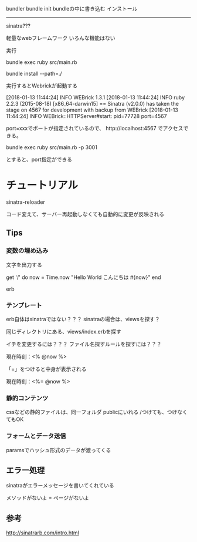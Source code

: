 
bundler
bundle init
bundleの中に書き込む
インストール

-----------


sinatra???

軽量なwebフレームワーク
いろんな機能はない

実行

bundle exec ruby src/main.rb

bundle install --path=./

実行するとWebrickが起動する

[2018-01-13 11:44:24] INFO  WEBrick 1.3.1
[2018-01-13 11:44:24] INFO  ruby 2.2.3 (2015-08-18) [x86_64-darwin15]
== Sinatra (v2.0.0) has taken the stage on 4567 for development with backup from WEBrick
[2018-01-13 11:44:24] INFO  WEBrick::HTTPServer#start: pid=77728 port=4567

port=xxxでポートが指定されているので、
http://localhost:4567
でアクセスできる。

bundle exec ruby src/main.rb -p 3001        

とすると、port指定ができる

# チュートリアル

sinatra-reloader

コード変えて、サーバー再起動しなくても自動的に変更が反映される


## Tips

### 変数の埋め込み



文字を出力する

get '/' do
  now = Time.now
  "Hello World こんにちは #{now}"
end


erb


### テンプレート
erb自体はsinatraではない？？？
sinatraの場合は、viewsを探す？

同じディレクトリにある、views/index.erbを探す

イチを変更するには？？？
ファイル名探すルールを探すには？？？


  <p>現在時刻：<% @now %></p>
  
  「=」をつけると中身が表示される
  
  <p>現在時刻：<%= @now %></p>

### 静的コンテンツ

cssなどの静的ファイルは、同一フォルダ
publicにいれる
/つけても、つけなくてもOK

### フォームとデータ送信

paramsでハッシュ形式のデータが渡ってくる

## エラー処理
sinatraがエラーメッセージを書いてくれている

メソッドがないよ = ページがないよ

## 参考
http://sinatrarb.com/intro.html

